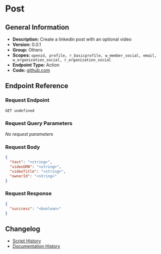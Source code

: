 # Post

## General Information

- **Description:** Create a linkedin post with an optional video
- **Version:** 0.0.1
- **Group:** Others
- **Scopes:** `openid, profile, r_basicprofile, w_member_social, email, w_organization_social, r_organization_social`
- **Endpoint Type:** Action
- **Code:** [github.com](https://github.com/NangoHQ/integration-templates/tree/main/integrations/linkedin/actions/post.ts)


## Endpoint Reference

### Request Endpoint

`GET undefined`

### Request Query Parameters

_No request parameters_

### Request Body

```json
{
  "text": "<string>",
  "videoURN": "<string>",
  "videoTitle": "<string>",
  "ownerId": "<string>"
}
```

### Request Response

```json
{
  "succcess": "<boolean>"
}
```

## Changelog

- [Script History](https://github.com/NangoHQ/integration-templates/commits/main/integrations/linkedin/actions/post.ts)
- [Documentation History](https://github.com/NangoHQ/integration-templates/commits/main/integrations/linkedin/actions/post.md)

<!-- END  GENERATED CONTENT -->

